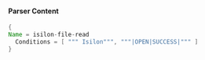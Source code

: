 #### Parser Content
```Java
{
Name = isilon-file-read
  Conditions = [ """ Isilon""", """|OPEN|SUCCESS|""" ]
}
```
